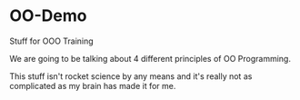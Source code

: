 # OO-Demo
Stuff for OOO Training

We are going to be talking about 4 different principles of OO Programming.

This stuff isn't rocket science by any means and it's really not as complicated as my brain has made it for me.


